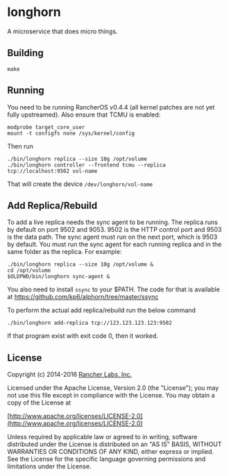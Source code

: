 longhorn
========

A microservice that does micro things.

## Building

`make`

## Running

You need to be running RancherOS v0.4.4 (all kernel patches are not yet fully upstreamed).
Also ensure that TCMU is enabled:

    modprobe target_core_user
    mount -t configfs none /sys/kernel/config

Then run

    ./bin/longhorn replica --size 10g /opt/volume
    ./bin/longhorn controller --frontend tcmu --replica tcp://localhost:9502 vol-name

That will create the device `/dev/longhorn/vol-name`

## Add Replica/Rebuild

To add a live replica needs the sync agent to be running.  The replica runs by default on port
9502 and 9053.  9502 is the HTTP control port and 9503 is the data path.  The sync agent must run
on the next port, which is 9503 by default.  You must run the sync agent for each running replica and
in the same folder as the replica.  For example:

    ./bin/longhorn replica --size 10g /opt/volume &
    cd /opt/volume
    $OLDPWD/bin/longhorn sync-agent &

You also need to install `ssync` to your $PATH.  The code for that is available at https://github.com/kp6/alphorn/tree/master/ssync

To perform the actual add replica/rebuild run the below command

    ./bin/longhorn add-replica tcp://123.123.123.123:9502

If that program exist with exit code 0, then it worked.

## License
Copyright (c) 2014-2016 [Rancher Labs, Inc.](http://rancher.com)

Licensed under the Apache License, Version 2.0 (the "License");
you may not use this file except in compliance with the License.
You may obtain a copy of the License at

[http://www.apache.org/licenses/LICENSE-2.0](http://www.apache.org/licenses/LICENSE-2.0)

Unless required by applicable law or agreed to in writing, software
distributed under the License is distributed on an "AS IS" BASIS,
WITHOUT WARRANTIES OR CONDITIONS OF ANY KIND, either express or implied.
See the License for the specific language governing permissions and
limitations under the License.
